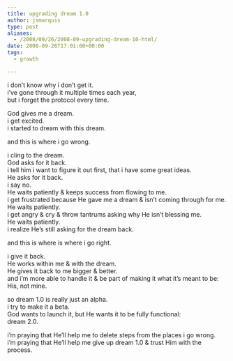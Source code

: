 ```yaml
---
title: upgrading dream 1.0
author: jsmarquis
type: post
aliases:
  - /2008/09/26/2008-09-upgrading-dream-10-html/
date: 2008-09-26T17:01:00+00:00
tags:
  - growth

---
```

i don&#8217;t know why i don&#8217;t get it.  
i&#8217;ve gone through it multiple times each year,  
but i forget the protocol every time.

God gives me a dream.  
i get excited.  
i started to dream with this dream.

and this is where i go wrong.

i cling to the dream.  
God asks for it back.  
i tell him i want to figure it out first, that i have some great ideas.  
He asks for it back.  
i say no.  
He waits patiently & keeps success from flowing to me.  
i get frustrated because He gave me a dream & isn&#8217;t coming through for me.  
He waits patiently.  
i get angry & cry & throw tantrums asking why He isn&#8217;t blessing me.  
He waits patiently.  
i realize He&#8217;s still asking for the dream back.

and this is where is where i go right.

i give it back.  
He works within me & with the dream.  
He gives it back to me bigger & better.  
and i&#8217;m more able to handle it & be part of making it what it&#8217;s meant to be:  
His, not mine.

so dream 1.0 is really just an alpha.  
i try to make it a beta.  
God wants to launch it, but He wants it to be fully functional:  
dream 2.0.

i&#8217;m praying that He&#8217;ll help me to delete steps from the places i go wrong.  
i&#8217;m praying that He&#8217;ll help me give up dream 1.0 & trust Him with the process.